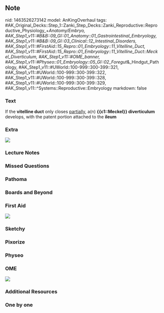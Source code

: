 ## Note
nid: 1463526273142
model: AnKingOverhaul
tags: #AK_Original_Decks::Step_1::Zanki_Step_Decks::Zanki_Reproductive::Reproductive_Physiology_+_Anatomy/Embryo, #AK_Step1_v11::#B&B::09_GI::01_Anatomy::01_Gastrointestinal_Embryology, #AK_Step1_v11::#B&B::09_GI::03_Clinical::12_Intestinal_Disorders, #AK_Step1_v11::#FirstAid::15_Repro::01_Embryology::11_Vitelline_Duct, #AK_Step1_v11::#FirstAid::15_Repro::01_Embryology::11_Vitelline_Duct::Meckel_Diverticulum, #AK_Step1_v11::#OME_banner, #AK_Step1_v11::#Physeo::01_Embryology::05_GI::02_Foregut_&_Hindgut_Pathology, #AK_Step1_v11::#UWorld::100-999::300-399::321, #AK_Step1_v11::#UWorld::100-999::300-399::322, #AK_Step1_v11::#UWorld::100-999::300-399::328, #AK_Step1_v11::#UWorld::100-999::300-399::329, #AK_Step1_v11::^Systems::Reproductive::Embryology
markdown: false

### Text
<div>
  If the <b>vitelline duct</b> only closes <u>partially</u>, a(n)
  <b>{{c1::Meckel}} diverticulum</b> develops, with the patent
  portion attached to the <b>ileum</b>
</div>

### Extra
<img src="paste-262585710542981.jpg">

### Lecture Notes


### Missed Questions


### Pathoma


### Boards and Beyond


### First Aid
<img src="tmpPkY54d.png">

### Sketchy


### Pixorize


### Physeo


### OME
<div class="ome-widget">
  <a href="https://onlinemeded.org?ref=anki"><img src=
  "_OME_AnkiFlashcards_General_3.png"></a>
</div>

### Additional Resources


### One by one

